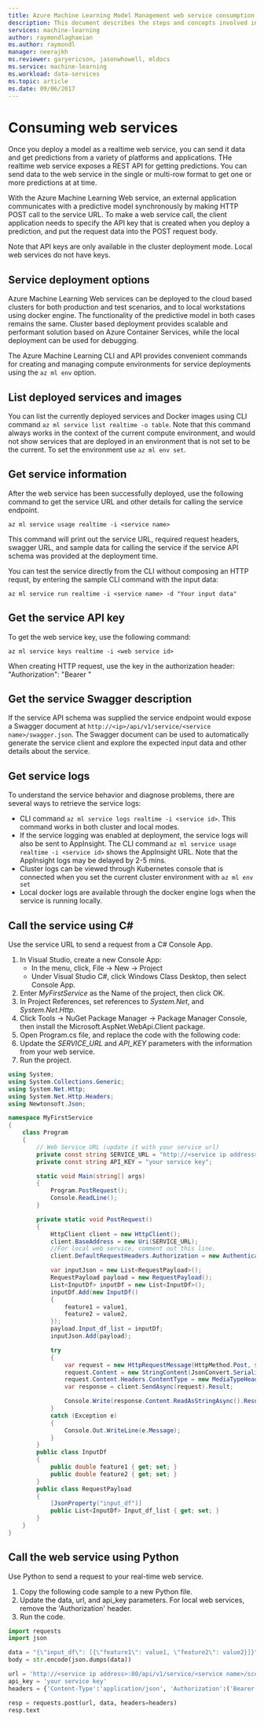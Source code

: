 ```yaml
---
title: Azure Machine Learning Model Management web service consumption | Microsoft Docs
description: This document describes the steps and concepts involved in consuming web services deployed using model management in Azure Machine Learning.
services: machine-learning
author: raymondlaghaeian
ms.author: raymondl
manager: neerajkh
ms.reviewer: garyericson, jasonwhowell, mldocs
ms.service: machine-learning
ms.workload: data-services
ms.topic: article
ms.date: 09/06/2017
---
```

# Consuming web services
Once you deploy a model as a realtime web service, you can send it data and get predictions from a variety of platforms and applications. THe realtime web service exposes a REST API for getting predictions. You can send data to the web service in the single or multi-row format to get one or more predictions at at time.

With the Azure Machine Learning Web service, an external application communicates with a predictive model synchronously by making HTTP POST call to the service URL. To make a web service call, the client application needs to specify the API key that is created when you deploy a prediction, and put the request data into the POST request body.

Note that API keys are only available in the cluster deployment mode. Local web services do not have keys.

## Service deployment options
Azure Machine Learning Web services can be deployed to the cloud based clusters for both production and test scenarios, and to local workstations using docker engine. The functionality of the predictive model in both cases remains the same. Cluster based deployment provides scalable and performant solution based on Azure Container Services, while the local deployment can be used for debugging. 

The Azure Machine Learning CLI and API provides convenient commands for creating and managing compute environments for service deployments using the ```az ml env``` option. 

## List deployed services and images
You can list the currently deployed services and Docker images using CLI command ```az ml service list realtime -o table```. Note that this command always works in the context of the current compute environment, and would not show services that are deployed in an environment that is not set to be the current. To set the environment use ```az ml env set```. 

## Get service information
After the web service has been successfully deployed, use the following command to get the service URL and other details for calling the service endpoint. 

```
az ml service usage realtime -i <service name>
```

This command will print out the service URL, required request headers, swagger URL, and sample data for calling the service if the service API schema was provided at the deployment time.

You can test the service directly from the CLI without composing an HTTP requst, by entering the sample CLI command with the input data:

```
az ml service run realtime -i <service name> -d "Your input data"
```

## Get the service API key
To get the web service key, use the following command:

```
az ml service keys realtime -i <web service id>
```
When creating HTTP request, use the key in the authorization header: "Authorization": "Bearer <key>"

## Get the service Swagger description
If the service API schema was supplied the service endpoint would expose a Swagger document at ```http://<ip>/api/v1/service/<service name>/swagger.json```. The Swagger document can be used to automatically generate the service client and explore the expected input data and other details about the service.

## Get service logs
To understand the service behavior and diagnose problems, there are several ways to retrieve the service logs:
- CLI command ```az ml service logs realtime -i <service id>```. This command works in both cluster and local modes.
- If the service logging was enabled at deployment, the service logs will also be sent to AppInsight. The CLI command ```az ml service usage realtime -i <service id>``` shows the AppInsight URL. Note that the AppInsight logs may be delayed by 2-5 mins.
- Cluster logs can be viewed through Kubernetes console that is connected when you set the current cluster environment with ```az ml env set```
- Local docker logs are available through the docker engine logs when the service is running locally.

## Call the service using C#
Use the service URL to send a request from a C# Console App. 

1. In Visual Studio, create a new Console App: 
    * In the menu, click, File -> New -> Project
    * Under Visual Studio C#, click Windows Class Desktop, then select Console App.
2. Enter _MyFirstService_ as the Name of the project, then click OK.
3. In Project References, set references to _System.Net_, and _System.Net.Http_.
4. Click Tools -> NuGet Package Manager -> Package Manager Console, then install the Microsoft.AspNet.WebApi.Client package.
5. Open Program.cs file, and replace the code with the following code:
6. Update the _SERVICE_URL_ and _API_KEY_ parameters with the information from your web service.
7. Run the project.

```csharp
using System;
using System.Collections.Generic;
using System.Net.Http;
using System.Net.Http.Headers;
using Newtonsoft.Json;

namespace MyFirstService
{
    class Program
    {
        // Web Service URL (update it with your service url)
        private const string SERVICE_URL = "http://<service ip address>:80/api/v1/service/<service name>/score";
        private const string API_KEY = "your service key";

        static void Main(string[] args)
        {
            Program.PostRequest();
            Console.ReadLine();
        }

        private static void PostRequest()
        {
            HttpClient client = new HttpClient();
            client.BaseAddress = new Uri(SERVICE_URL);
            //For local web service, comment out this line.
            client.DefaultRequestHeaders.Authorization = new AuthenticationHeaderValue("Bearer", API_KEY);

            var inputJson = new List<RequestPayload>();
            RequestPayload payload = new RequestPayload();
            List<InputDf> inputDf = new List<InputDf>();
            inputDf.Add(new InputDf()
            {
                feature1 = value1,
                feature2 = value2,
            });
            payload.Input_df_list = inputDf;
            inputJson.Add(payload);

            try
            {
                var request = new HttpRequestMessage(HttpMethod.Post, string.Empty);
                request.Content = new StringContent(JsonConvert.SerializeObject(payload));
                request.Content.Headers.ContentType = new MediaTypeHeaderValue("application/json");
                var response = client.SendAsync(request).Result;

                Console.Write(response.Content.ReadAsStringAsync().Result);
            }
            catch (Exception e)
            {
                Console.Out.WriteLine(e.Message);
            }
        }
        public class InputDf
        {
            public double feature1 { get; set; }
            public double feature2 { get; set; }
        }
        public class RequestPayload
        {
            [JsonProperty("input_df")]
            public List<InputDf> Input_df_list { get; set; }
        }
    }
}
```

## Call the web service using Python
Use Python to send a request to your real-time web service. 

1. Copy the following code sample to a new Python file.
2. Update the data, url, and api_key parameters. For local web services, remove the 'Authorization' header.
3. Run the code. 

```python
import requests
import json

data = "{\"input_df\": [{\"feature1\": value1, \"feature2\": value2}]}"
body = str.encode(json.dumps(data))

url = 'http://<service ip address>:80/api/v1/service/<service name>/score'
api_key = 'your service key' 
headers = {'Content-Type':'application/json', 'Authorization':('Bearer '+ api_key)}

resp = requests.post(url, data, headers=headers)
resp.text
```
